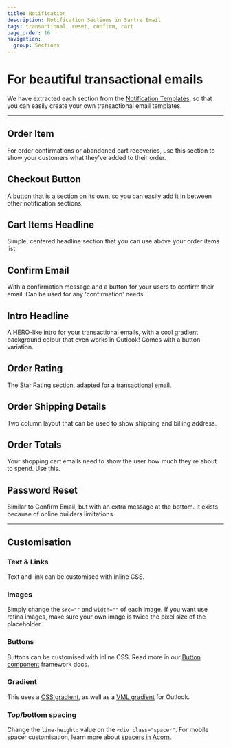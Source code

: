 ```yaml
---
title: Notification
description: Notification Sections in Sartre Email
tags: transactional, reset, confirm, cart
page_order: 16
navigation:
  group: Sections
---
```


# For beautiful transactional emails

We have extracted each section from the [Notification Templates](/transactional), so that you can easily create your own transactional email templates.

---

## Order Item

For order confirmations or abandoned cart recoveries, use this section to show your customers what they've added to their order.

## Checkout Button

A button that is a section on its own, so you can easily add it in between other notification sections.

## Cart Items Headline

Simple, centered headline section that you can use above your order items list.

## Confirm Email

With a confirmation message and a button for your users to confirm their email. Can be used for any 'confirmation' needs.

## Intro Headline

A HERO-like intro for your transactional emails, with a cool gradient background colour that even works in Outlook! Comes with a button variation.

## Order Rating

The Star Rating section, adapted for a transactional email.

## Order Shipping Details

Two column layout that can be used to show shipping and billing address.

## Order Totals

Your shopping cart emails need to show the user how much they're about to spend. Use this.

## Password Reset

Similar to Confirm Email, but with an extra message at the bottom. It exists because of online builders limitations.

---

## Customisation

### Text & Links

Text and link can be customised with inline CSS.

### Images

Simply change the `src=""` and `width=""` of each image. If you want use retina images, make sure your own image is twice the pixel size of the placeholder.

### Buttons

Buttons can be customised with inline CSS. Read more in our [Button component](https://thememountain.github.io/acorn/components/buttons.html) framework docs.

### Gradient

This uses a [CSS gradient](https://developer.mozilla.org/en-US/docs/Web/CSS/CSS_Images/Using_CSS_gradients), as well as a [VML gradient](https://docs.microsoft.com/en-us/previous-versions/windows/internet-explorer/ie-developer/platform-apis/bb264135(v=vs.85)#gradient-fill) for Outlook.

### Top/bottom spacing

Change the `line-height:` value on the `<div class="spacer"`. For mobile spacer customisation, learn more about [spacers in Acorn](https://thememountain.github.io/acorn/utilities/spacing.html).

